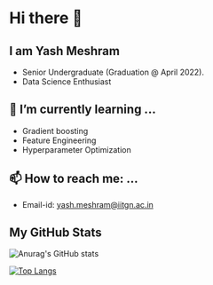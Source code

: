 # Hi there 👋

## I am Yash Meshram
* Senior Undergraduate (Graduation @ April 2022).
* Data Science Enthusiast

<!-- Here are some ideas to get you started: -->

<!-- ## 🔭 I’m currently working on ... -->
## 🌱 I’m currently learning ...
* Gradient boosting
* Feature Engineering
* Hyperparameter Optimization

## 📫 How to reach me: ...
* Email-id: yash.meshram@iitgn.ac.in

## My GitHub Stats
![Anurag's GitHub stats](https://github-readme-stats.vercel.app/api?username=yash-meshram&show_icons=true&theme=dark)

[![Top Langs](https://github-readme-stats.vercel.app/api/top-langs/?username=yash-meshram&layout=compact&theme=dark)](https://github.com/anuraghazra/github-readme-stats)
